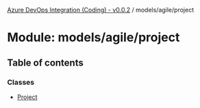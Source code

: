 [Azure DevOps Integration (Coding) - v0.0.2](../README.md) / models/agile/project

# Module: models/agile/project

## Table of contents

### Classes

- [Project](../classes/models_agile_project.Project.md)
